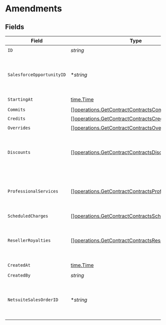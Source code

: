 # Amendments


## Fields

| Field                                                                                                                        | Type                                                                                                                         | Required                                                                                                                     | Description                                                                                                                  |
| ---------------------------------------------------------------------------------------------------------------------------- | ---------------------------------------------------------------------------------------------------------------------------- | ---------------------------------------------------------------------------------------------------------------------------- | ---------------------------------------------------------------------------------------------------------------------------- |
| `ID`                                                                                                                         | *string*                                                                                                                     | :heavy_check_mark:                                                                                                           | N/A                                                                                                                          |
| `SalesforceOpportunityID`                                                                                                    | **string*                                                                                                                    | :heavy_minus_sign:                                                                                                           | This field's availability is dependent on your client's configuration.                                                       |
| `StartingAt`                                                                                                                 | [time.Time](https://pkg.go.dev/time#Time)                                                                                    | :heavy_check_mark:                                                                                                           | N/A                                                                                                                          |
| `Commits`                                                                                                                    | [][operations.GetContractContractsCommits](../../models/operations/getcontractcontractscommits.md)                           | :heavy_check_mark:                                                                                                           | N/A                                                                                                                          |
| `Credits`                                                                                                                    | [][operations.GetContractContractsCredits](../../models/operations/getcontractcontractscredits.md)                           | :heavy_minus_sign:                                                                                                           | N/A                                                                                                                          |
| `Overrides`                                                                                                                  | [][operations.GetContractContractsOverrides](../../models/operations/getcontractcontractsoverrides.md)                       | :heavy_check_mark:                                                                                                           | N/A                                                                                                                          |
| `Discounts`                                                                                                                  | [][operations.GetContractContractsDiscounts](../../models/operations/getcontractcontractsdiscounts.md)                       | :heavy_minus_sign:                                                                                                           | This field's availability is dependent on your client's configuration.                                                       |
| `ProfessionalServices`                                                                                                       | [][operations.GetContractContractsProfessionalServices](../../models/operations/getcontractcontractsprofessionalservices.md) | :heavy_minus_sign:                                                                                                           | This field's availability is dependent on your client's configuration.                                                       |
| `ScheduledCharges`                                                                                                           | [][operations.GetContractContractsScheduledCharges](../../models/operations/getcontractcontractsscheduledcharges.md)         | :heavy_check_mark:                                                                                                           | N/A                                                                                                                          |
| `ResellerRoyalties`                                                                                                          | [][operations.GetContractContractsResellerRoyalties](../../models/operations/getcontractcontractsresellerroyalties.md)       | :heavy_minus_sign:                                                                                                           | This field's availability is dependent on your client's configuration.                                                       |
| `CreatedAt`                                                                                                                  | [time.Time](https://pkg.go.dev/time#Time)                                                                                    | :heavy_check_mark:                                                                                                           | N/A                                                                                                                          |
| `CreatedBy`                                                                                                                  | *string*                                                                                                                     | :heavy_check_mark:                                                                                                           | N/A                                                                                                                          |
| `NetsuiteSalesOrderID`                                                                                                       | **string*                                                                                                                    | :heavy_minus_sign:                                                                                                           | This field's availability is dependent on your client's configuration.                                                       |